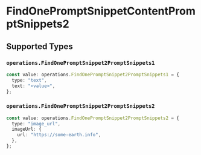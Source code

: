 # FindOnePromptSnippetContentPromptSnippets2


## Supported Types

### `operations.FindOnePromptSnippet2PromptSnippets1`

```typescript
const value: operations.FindOnePromptSnippet2PromptSnippets1 = {
  type: "text",
  text: "<value>",
};
```

### `operations.FindOnePromptSnippet2PromptSnippets2`

```typescript
const value: operations.FindOnePromptSnippet2PromptSnippets2 = {
  type: "image_url",
  imageUrl: {
    url: "https://some-earth.info",
  },
};
```

